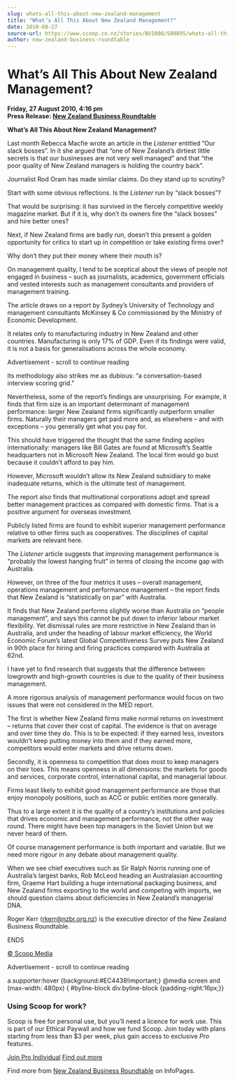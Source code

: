 ```yaml
---
slug: whats-all-this-about-new-zealand-management
title: "What’s All This About New Zealand Management?"
date: 2010-08-27
source-url: https://www.scoop.co.nz/stories/BU1008/S00895/whats-all-this-about-new-zealand-management.htm
author: new-zealand-business-roundtable
---
```

What’s All This About New Zealand Management?
=============================================

**Friday, 27 August 2010, 4:16 pm**  
**Press Release: [New Zealand Business Roundtable](https://info.scoop.co.nz/New_Zealand_Business_Roundtable)**

**What’s All This About New Zealand Management?**

Last month Rebecca Macfie wrote an article in the _Listener_ entitled “Our slack bosses”. In it she argued that “one of New Zealand’s dirtiest little secrets is that our businesses are not very well managed” and that “the poor quality of New Zealand managers is holding the country back”.

Journalist Rod Oram has made similar claims. Do they stand up to scrutiny?

Start with some obvious reflections. Is the _Listener_ run by “slack bosses”?

That would be surprising: it has survived in the fiercely competitive weekly magazine market. But if it is, why don’t its owners fire the “slack bosses” and hire better ones?

Next, if New Zealand firms are badly run, doesn’t this present a golden opportunity for critics to start up in competition or take existing firms over?

Why don’t they put their money where their mouth is?

On management quality, I tend to be sceptical about the views of people not engaged in business – such as journalists, academics, government officials and vested interests such as management consultants and providers of management training.

The article draws on a report by Sydney’s University of Technology and management consultants McKinsey & Co commissioned by the Ministry of Economic Development.

It relates only to manufacturing industry in New Zealand and other countries. Manufacturing is only 17% of GDP. Even if its findings were valid, it is not a basis for generalisations across the whole economy.

Advertisement - scroll to continue reading





Its methodology also strikes me as dubious: “a conversation-based interview scoring grid."

Nevertheless, some of the report’s findings are unsurprising. For example, it finds that firm size is an important determinant of management performance: larger New Zealand firms significantly outperform smaller firms. Naturally their managers get paid more and, as elsewhere – and with exceptions – you generally get what you pay for.

This should have triggered the thought that the same finding applies internationally: managers like Bill Gates are found at Microsoft’s Seattle headquarters not in Microsoft New Zealand. The local firm would go bust because it couldn’t afford to pay him.

However, Microsoft wouldn’t allow its New Zealand subsidiary to make inadequate returns, which is the ultimate test of management.

The report also finds that multinational corporations adopt and spread better management practices as compared with domestic firms. That is a positive argument for overseas investment.

Publicly listed firms are found to exhibit superior management performance relative to other firms such as cooperatives. The disciplines of capital markets are relevant here.

The _Listener_ article suggests that improving management performance is “probably the lowest hanging fruit” in terms of closing the income gap with Australia.

However, on three of the four metrics it uses – overall management, operations management and performance management – the report finds that New Zealand is “statistically on par” with Australia.

It finds that New Zealand performs slightly worse than Australia on “people management”, and says this cannot be put down to inferior labour market flexibility. Yet dismissal rules are more restrictive in New Zealand than in Australia, and under the heading of labour market efficiency, the World Economic Forum’s latest Global Competitiveness Survey puts New Zealand in 90th place for hiring and firing practices compared with Australia at 62nd.

I have yet to find research that suggests that the difference between lowgrowth and high-growth countries is due to the quality of their business management.

A more rigorous analysis of management performance would focus on two issues that were not considered in the MED report.

The first is whether New Zealand firms make normal returns on investment – returns that cover their cost of capital. The evidence is that on average and over time they do. This is to be expected: if they earned less, investors wouldn’t keep putting money into them and if they earned more, competitors would enter markets and drive returns down.

Secondly, it is openness to competition that does most to keep managers on their toes. This means openness in all dimensions: the markets for goods and services, corporate control, international capital, and managerial labour.

Firms least likely to exhibit good management performance are those that enjoy monopoly positions, such as ACC or public entities more generally.

Thus to a large extent it is the quality of a country’s institutions and policies that drives economic and management performance, not the other way round. There might have been top managers in the Soviet Union but we never heard of them.

Of course management performance is both important and variable. But we need more rigour in any debate about management quality.

When we see chief executives such as Sir Ralph Norris running one of Australia’s largest banks, Rob McLeod heading an Australasian accounting firm, Graeme Hart building a huge international packaging business, and New Zealand firms exporting to the world and competing with imports, we should question claims about deficiencies in New Zealand’s managerial DNA.

  
Roger Kerr (rkerr@nzbr.org.nz) is the executive director of the New Zealand Business Roundtable.

  
ENDS

[© Scoop Media](http://www.scoop.co.nz/about/terms.html)  

Advertisement - scroll to continue reading



a.supporter:hover {background:#EC4438!important;} @media screen and (max-width: 480px) { #byline-block div.byline-block {padding-right:16px;}}

### Using Scoop for work?

Scoop is free for personal use, but you’ll need a licence for work use. This is part of our Ethical Paywall and how we fund Scoop. Join today with plans starting from less than $3 per week, plus gain access to exclusive _Pro_ features.  
  
[Join Pro Individual](https://pro.scoop.co.nz/Individual/?from=ProIn24) [Find out more](https://pro.scoop.co.nz/using-scoop-for-work/?from=ProIn24)

Find more from [New Zealand Business Roundtable](https://info.scoop.co.nz/New_Zealand_Business_Roundtable) on InfoPages.